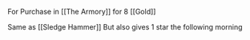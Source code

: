For Purchase in [[The Armory]] for 8 [[Gold]]

Same as [[Sledge Hammer]]
But also gives 1 star the following morning